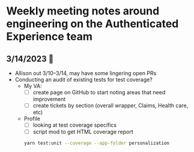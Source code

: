 # Weekly meeting notes around engineering on the Authenticated Experience team

## 3/14/2023 🥧

- Allison out 3/10–3/14, may have some lingering open PRs
- Conducting an audit of existing tests for test coverage?
  - My VA:
     - [ ] create page on GitHub to start noting areas that need improvement
     - [ ] create tickets by section (overall wrapper, Claims, Health care, etc)
  - Profile
     - [ ] looking at test coverage specifics
     - [ ] script mod to get HTML coverage report
     ``` bash
     yarn test:unit --coverage --app-folder personalization
     ```
